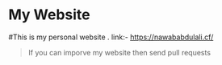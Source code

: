 # My Website

#This is my personal website .
link:- https://nawababdulali.cf/
>If you can imporve my website then send pull requests
